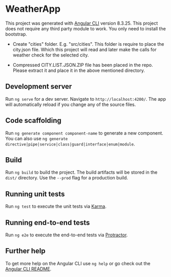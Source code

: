 # WeatherApp

This project was generated with [Angular CLI](https://github.com/angular/angular-cli) version 8.3.25. This project does not require any third party module to work. You only need to install the bootstrap.

* Create "cities" folder. E.g. "src/cities". This folder is require to place the city.json file. Which this project will read and later make the calls for weather check for the selected city.

* Compressed CITY.LIST.JSON.ZIP file has been placed in the repo. Please extract it and place it in the above mentioned directory.

## Development server

Run `ng serve` for a dev server. Navigate to `http://localhost:4200/`. The app will automatically reload if you change any of the source files.

## Code scaffolding

Run `ng generate component component-name` to generate a new component. You can also use `ng generate directive|pipe|service|class|guard|interface|enum|module`.

## Build

Run `ng build` to build the project. The build artifacts will be stored in the `dist/` directory. Use the `--prod` flag for a production build.

## Running unit tests

Run `ng test` to execute the unit tests via [Karma](https://karma-runner.github.io).

## Running end-to-end tests

Run `ng e2e` to execute the end-to-end tests via [Protractor](http://www.protractortest.org/).

## Further help

To get more help on the Angular CLI use `ng help` or go check out the [Angular CLI README](https://github.com/angular/angular-cli/blob/master/README.md).
